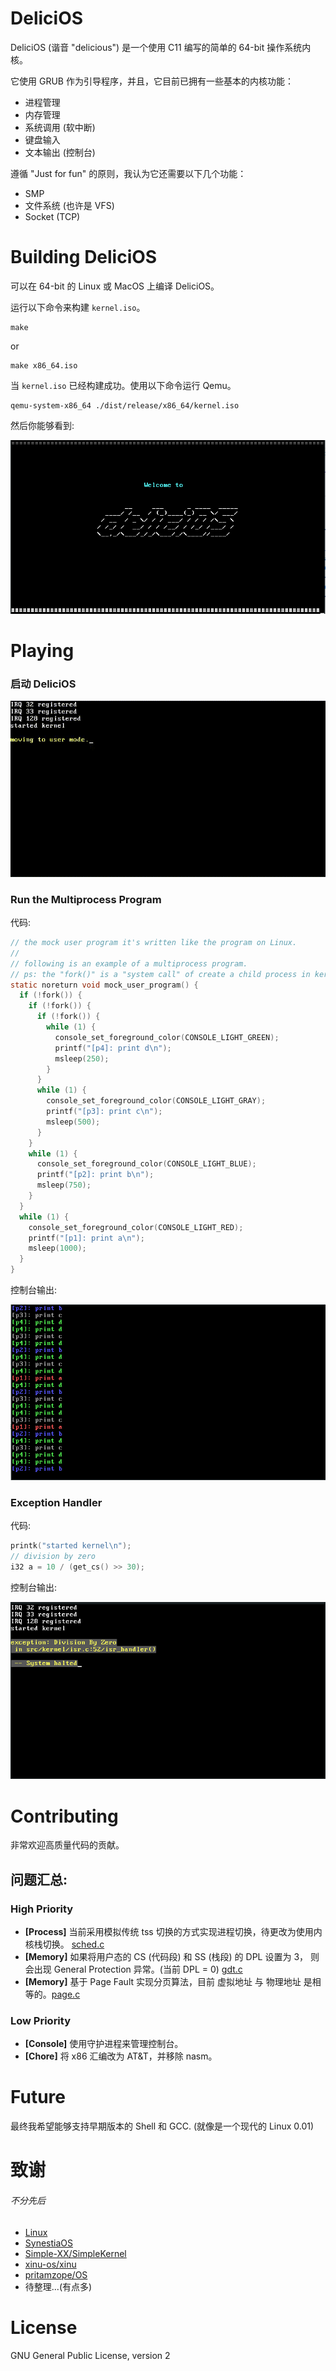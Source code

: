 # DeliciOS

DeliciOS (谐音 "delicious") 是一个使用 C11 编写的简单的 64-bit 操作系统内核。

它使用 GRUB 作为引导程序，并且，它目前已拥有一些基本的内核功能：

- 进程管理
- 内存管理
- 系统调用 (软中断)
- 键盘输入
- 文本输出 (控制台)

遵循 "Just for fun" 的原则，我认为它还需要以下几个功能：

- SMP
- 文件系统 (也许是 VFS)
- Socket (TCP)

# Building DeliciOS

可以在 64-bit 的 Linux 或 MacOS 上编译 DeliciOS。

运行以下命令来构建 `kernel.iso`。

```shell
make
```

or

```shell
make x86_64.iso
```

当 `kernel.iso` 已经构建成功。使用以下命令运行 Qemu。

```shell
qemu-system-x86_64 ./dist/release/x86_64/kernel.iso
```

然后你能够看到:

![welcome_to_deliciOS.png](./Documentation/resources/welcome_to_deliciOS.png)

# Playing

### 启动 DeliciOS

![boot.gif](./Documentation/resources/boot.gif)

### Run the Multiprocess Program

代码:

```c
// the mock user program it's written like the program on Linux.
//
// following is an example of a multiprocess program.
// ps: the "fork()" is a "system call" of create a child process in kernel.
static noreturn void mock_user_program() {
  if (!fork()) {
    if (!fork()) {
      if (!fork()) {
        while (1) {
          console_set_foreground_color(CONSOLE_LIGHT_GREEN);
          printf("[p4]: print d\n");
          msleep(250);
        }
      }
      while (1) {
        console_set_foreground_color(CONSOLE_LIGHT_GRAY);
        printf("[p3]: print c\n");
        msleep(500);
      }
    }
    while (1) {
      console_set_foreground_color(CONSOLE_LIGHT_BLUE);
      printf("[p2]: print b\n");
      msleep(750);
    }
  }
  while (1) {
    console_set_foreground_color(CONSOLE_LIGHT_RED);
    printf("[p1]: print a\n");
    msleep(1000);
  }
}
```

控制台输出:

![multiprocess_screen.png](./Documentation/resources/multiprocess_screen.png)

### Exception Handler

代码:

```c
printk("started kernel\n");
// division by zero
i32 a = 10 / (get_cs() >> 30);
```

控制台输出:

![division_by_zero_screen.png](./Documentation/resources/division_by_zero_screen.png)

# Contributing

非常欢迎高质量代码的贡献。

## 问题汇总:

### High Priority

- **[Process]** 当前采用模拟传统 tss 切换的方式实现进程切换，待更改为使用内核栈切换。 [sched.c](./src/kernel/sched.c)
- **[Memory]** 如果将用户态的 CS (代码段) 和 SS (栈段) 的 DPL 设置为 3，
  则会出现 General Protection 异常。(当前 DPL = 0) [gdt.c](./src/arch/x86_64/gdt.c)
- **[Memory]** 基于 Page Fault 实现分页算法，目前 虚拟地址 与 物理地址 是相等的。[page.c](./src/mm/page.c)

### Low Priority

- **[Console]** 使用守护进程来管理控制台。
- **[Chore]** 将 x86 汇编改为 AT&T，并移除 nasm。

# Future

最终我希望能够支持早期版本的 Shell 和 GCC. (就像是一个现代的 Linux 0.01)

# 致谢

###### 不分先后

- [Linux](https://github.com/torvalds/linux)
- [SynestiaOS](https://github.com/SynestiaOS/SynestiaOS)
- [Simple-XX/SimpleKernel](https://github.com/Simple-XX/SimpleKernel)
- [xinu-os/xinu](https://github.com/xinu-os/xinu)
- [pritamzope/OS](https://github.com/pritamzope/OS)
- 待整理...(有点多)

# License

GNU General Public License, version 2
